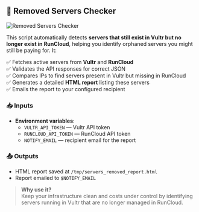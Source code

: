 ## 🚦 Removed Servers Checker

![Removed Servers Checker](https://img.shields.io/badge/Removed%20Servers%20Checker-Active-brightgreen?style=for-the-badge&logo=linux)

This script automatically detects **servers that still exist in Vultr but no longer exist in RunCloud**, helping you identify orphaned servers you might still be paying for. It:

✅ Fetches active servers from **Vultr** and **RunCloud**  
✅ Validates the API responses for correct JSON  
✅ Compares IPs to find servers present in Vultr but missing in RunCloud  
✅ Generates a detailed **HTML report** listing these servers  
✅ Emails the report to your configured recipient

### 📥 Inputs

- **Environment variables**:
    - `VULTR_API_TOKEN` — Vultr API token
    - `RUNCLOUD_API_TOKEN` — RunCloud API token
    - `NOTIFY_EMAIL` — recipient email for the report

### 📤 Outputs

- HTML report saved at `/tmp/servers_removed_report.html`
- Report emailed to `$NOTIFY_EMAIL`

> **Why use it?**  
> Keep your infrastructure clean and costs under control by identifying servers running in Vultr that are no longer managed in RunCloud.